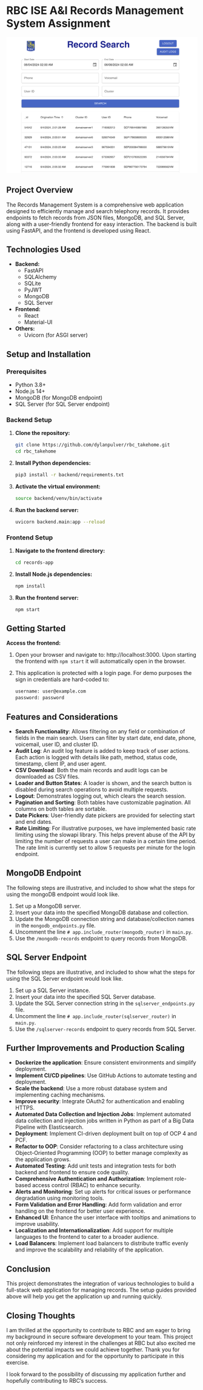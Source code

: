 # RBC ISE A&I Records Management System Assignment

![Project Image](readme_img.png)

## Project Overview

The Records Management System is a comprehensive web application designed to efficiently manage and search telephony records. It provides endpoints to fetch records from JSON files, MongoDB, and SQL Server, along with a user-friendly frontend for easy interaction. The backend is built using FastAPI, and the frontend is developed using React.

## Technologies Used

- **Backend:**
  - FastAPI
  - SQLAlchemy
  - SQLite
  - PyJWT
  - MongoDB
  - SQL Server
- **Frontend:**
  - React
  - Material-UI
- **Others:**
  - Uvicorn (for ASGI server)

## Setup and Installation

### Prerequisites

- Python 3.8+
- Node.js 14+
- MongoDB (for MongoDB endpoint)
- SQL Server (for SQL Server endpoint)

### Backend Setup

1. **Clone the repository:**

   ```sh
   git clone https://github.com/dylanpulver/rbc_takehome.git
   cd rbc_takehome
   ```

2. **Install Python dependencies:**

    ```sh
    pip3 install -r backend/requirements.txt
    ```

3. **Activate the virtual environment:**

    ```sh
    source backend/venv/bin/activate
    ```

4. **Run the backend server:**

    ```sh
    uvicorn backend.main:app --reload
    ```

### Frontend Setup

1. **Navigate to the frontend directory:**

    ```sh
    cd records-app
    ```

2. **Install Node.js dependencies:**

    ```sh
    npm install
    ```

3. **Run the frontend server:**

    ```sh
    npm start
    ```

## Getting Started

**Access the frontend:**

1. Open your browser and navigate to: http://localhost:3000. Upon starting the frontend with `npm start` it will automatically open in the browser.
2. This application is protected with a login page. For demo purposes the sign in credentials are hard-coded to:

    ```sh
    username: user@example.com
    password: password
    ```

## Features and Considerations

- **Search Functionality**: Allows filtering on any field or combination of fields in the main search. Users can filter by start date, end date, phone, voicemail, user ID, and cluster ID.
- **Audit Log**: An audit log feature is added to keep track of user actions. Each action is logged with details like path, method, status code, timestamp, client IP, and user agent.
- **CSV Download**: Both the main records and audit logs can be downloaded as CSV files.
- **Loader and Button States**: A loader is shown, and the search button is disabled during search operations to avoid multiple requests.
- **Logout**: Demonstrates logging out, which clears the search session.
- **Pagination and Sorting**: Both tables have customizable pagination. All columns on both tables are sortable.
- **Date Pickers**: User-friendly date pickers are provided for selecting start and end dates.
- **Rate Limiting**: For illustrative purposes, we have implemented basic rate limiting using the slowapi library. This helps prevent abuse of the API by limiting the number of requests a user can make in a certain time period. The rate limit is currently set to allow 5 requests per minute for the login endpoint.

## MongoDB Endpoint

The following steps are illustrative, and included to show what the steps for using the mongoDB endpoint would look like.

1. Set up a MongoDB server.
2. Insert your data into the specified MongoDB database and collection.
3. Update the MongoDB connection string and database/collection names in the `mongodb_endpoints.py` file.
4. Uncomment the line `# app.include_router(mongodb_router)` in `main.py`.
5. Use the `/mongodb-records` endpoint to query records from MongoDB.

## SQL Server Endpoint

The following steps are illustrative, and included to show what the steps for using the SQL Server endpoint would look like.

1. Set up a SQL Server instance.
2. Insert your data into the specified SQL Server database.
3. Update the SQL Server connection string in the `sqlserver_endpoints.py` file.
4. Uncomment the line `# app.include_router(sqlserver_router)` in `main.py`.
5. Use the `/sqlserver-records` endpoint to query records from SQL Server.

## Further Improvements and Production Scaling

- **Dockerize the application**: Ensure consistent environments and simplify deployment.
- **Implement CI/CD pipelines**: Use GitHub Actions to automate testing and deployment.
- **Scale the backend**: Use a more robust database system and implementing caching mechanisms.
- **Improve security**: Integrate OAuth2 for authentication and enabling HTTPS.
- **Automated Data Collection and Injection Jobs**: Implement automated data collection and injection jobs written in Python as part of a Big Data Pipeline with Elasticsearch.
- **Deployment**: Implement CI-driven deployment built on top of OCP 4 and PCF.
- **Refactor to OOP**: Consider refactoring to a class architecture using Object-Oriented Programming (OOP) to better manage complexity as the application grows.
- **Automated Testing**: Add unit tests and integration tests for both backend and frontend to ensure code quality.
- **Comprehensive Authentication and Authorization**: Implement role-based access control (RBAC) to enhance security.
- **Alerts and Monitoring**: Set up alerts for critical issues or performance degradation using monitoring tools.
- **Form Validation and Error Handling**: Add form validation and error handling on the frontend for better user experience.
- **Enhanced UI**: Enhance the user interface with tooltips and animations to improve usability.
- **Localization and Internationalization**: Add support for multiple languages to the frontend to cater to a broader audience.
- **Load Balancers**: Implement load balancers to distribute traffic evenly and improve the scalability and reliability of the application.

## Conclusion

This project demonstrates the integration of various technologies to build a full-stack web application for managing records. The setup guides provided above will help you get the application up and running quickly.

## Closing Thoughts

I am thrilled at the opportunity to contribute to RBC and am eager to bring my background in secure software development to your team. This project not only reinforced my interest in the challenges at RBC but also excited me about the potential impacts we could achieve together. Thank you for considering my application and for the opportunity to participate in this exercise.

I look forward to the possibility of discussing my application further and hopefully contributing to RBC’s success.

